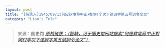 ```yaml
---
layout: post
title: "[待录入]1945/09/13何应钦电蒋中正对冈村宁次下达诚字第五号训令全文"
category: "Liao's Tele"
---
```



> 来源：国史馆 [*原档链接：（暂缺，可于国史馆网站搜索“何應欽電蔣中正對岡村寧次下達誠字第五號訓令全文“）*]()
